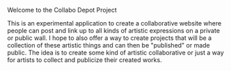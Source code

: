 Welcome to the Collabo Depot Project

This is an experimental application to create a collaborative website where
people can post and link up to all kinds of artistic expressions on a private
or public wall.  I hope to also offer a way to create projects that will be a collection of these artistic things and can then be "published" or made public.  The idea is to create some kind of artistic collaborative or just a way for artists to collect and publicize their created works.


